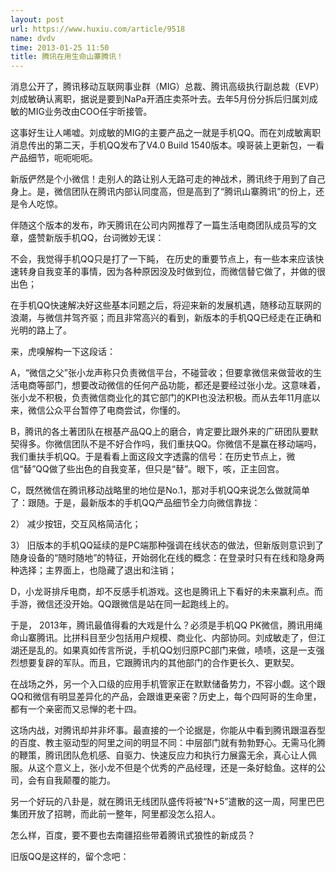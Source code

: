```yaml
---
layout: post
url: https://www.huxiu.com/article/9518
name: dvdv
time: 2013-01-25 11:50
title: 腾讯在用生命山寨腾讯！
---
```

消息公开了，腾讯移动互联网事业群（MIG）总裁、腾讯高级执行副总裁（EVP）刘成敏确认离职，据说是要到NaPa开酒庄卖茶叶去。去年5月份分拆后归属刘成敏的MIG业务改由COO任宇昕接管。

这事好生让人唏嘘。刘成敏的MIG的主要产品之一就是手机QQ。而在刘成敏离职消息传出的第二天，手机QQ发布了V4.0 Build 1540版本。嗅哥装上更新包，一看产品细节，呃呃呃呃。

新版俨然是个小微信！走别人的路让别人无路可走的神战术，腾讯终于用到了自己身上。是，微信团队在腾讯内部认同度高，但是高到了“腾讯山寨腾讯”的份上，还是令人吃惊。

伴随这个版本的发布，昨天腾讯在公司内网推荐了一篇生活电商团队成员写的文章，盛赞新版手机QQ，台词微妙无误：

不会，我觉得手机QQ只是打了一下盹， 在历史的重要节点上，有一些本来应该快速转身自我变革的事情，因为各种原因没及时做到位，而微信替它做了，并做的很出色；

在手机QQ快速解决好这些基本问题之后，将迎来新的发展机遇，随移动互联网的浪潮，与微信并驾齐驱；而且非常高兴的看到，新版本的手机QQ已经走在正确和光明的路上了。

来，虎嗅解构一下这段话：

A，“微信之父”张小龙声称只负责微信平台，不碰营收；但要拿微信来做营收的生活电商等部门，想要改动微信的任何产品功能，都还是要经过张小龙。这意味着，张小龙不积极，负责微信商业化的其它部门的KPI也没法积极。而从去年11月底以来，微信公众平台暂停了电商尝试，你懂的。

B，腾讯的各土著团队在根基产品QQ上的磨合，肯定要比跟外来的广研团队要默契得多。你微信团队不是不好合作吗，我们重扶QQ。你微信不是赢在移动端吗，我们重扶手机QQ。于是看看上面这段文字透露的信号：在历史节点上，微信“替”QQ做了些出色的自我变革，但只是“替”。眼下，咳，正主回宫。

C，既然微信在腾讯移动战略里的地位是No.1，那对手机QQ来说怎么做就简单了：跟随。于是，最新版本的手机QQ产品细节全力向微信靠拢：

2） 减少按钮，交互风格简洁化；

3） 旧版本的手机QQ延续的是PC端那种强调在线状态的做法，但新版则意识到了随身设备的“随时随地”的特征，开始弱化在线的概念：在登录时只有在线和隐身两种选择；主界面上，也隐藏了退出和注销；

D，小龙哥排斥电商，却不反感手机游戏。这也是腾讯上下看好的未来赢利点。而手游，微信还没开始。QQ跟微信是站在同一起跑线上的。

于是， 2013年，腾讯最值得看的大戏是什么？必须是手机QQ PK微信，腾讯用绳命山寨腾讯。比拼科目至少包括用户规模、商业化、内部协同。刘成敏走了，但江湖还是乱的。如果真如传言所说，手机QQ划归原PC部门来做，啧啧，这是一支强烈想要复辟的军队。而且，它跟腾讯内的其他部门的合作更长久、更默契。

在战场之外，另一个入口级的应用手机管家正在默默储备势力，不容小觑。这个跟QQ和微信有明显差异化的产品，会跟谁更亲密？历史上，每个四阿哥的生命里，都有一个亲密而又忌惮的老十四。

这场内战，对腾讯却并非坏事。最直接的一个论据是，你能从中看到腾讯跟温吞型的百度、教主驱动型的阿里之间的明显不同：中层部门就有勃勃野心。无需马化腾的鞭策，腾讯团队危机感、自驱力、快速反应力和执行力展露无余，真心让人佩服。从这个意义上，张小龙不但是个优秀的产品经理，还是一条好鲶鱼。这样的公司，会有自我颠覆的能力。

另一个好玩的八卦是，就在腾讯无线团队盛传将被“N+5”遣散的这一周，阿里巴巴集团开放了招聘，而此前一整年，阿里都没怎么招人。

怎么样，百度，要不要也去南疆招些带着腾讯式狼性的新成员？

旧版QQ是这样的，留个念吧：

